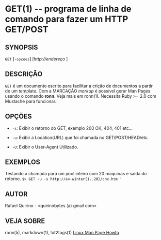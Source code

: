 GET(1) -- programa de linha de comando para fazer um HTTP GET/POST
===============================================


SYNOPSIS
--------

`GET` [`-opcoes`] [*http://endereço* ]

DESCRIÇÃO
---------

`GET` é um documento escrito para facilitar a crição de documentos a partir de um template.
Com a MARCAÇÃO *markup* é possível gerar Man Pages usando o comando **ronn**. Veja mais em ronn(1).
Necessita Ruby >= 2.0 com Mustache para funcionar..

OPÇÕES
------

* `-s`:
	Exibir o retorno do GET, exemplo 200 OK, 404, 401 etc...

* `-u`:
	Exibir a Location(URL) que foi chamada no GET/POST/HEAD/etc.
* `-U`:
	Exibir o User-Agent Utilizado.



EXEMPLOS
--------

Testando a chamada para um pool inteiro com 20 maquinas e saida do retorno.
   `$> GET -u -s http://a4-winter{1..20}/cnx.htm '`


AUTOR
-----

Rafael Quirino - <quirinobytes (a) gmail com>

VEJA SOBRE
----------

ronn(5), markdown(1), txt2tags(1) [Linux Man Page Howto](
http://www.schweikhardt.net/man_page_howto.html)
